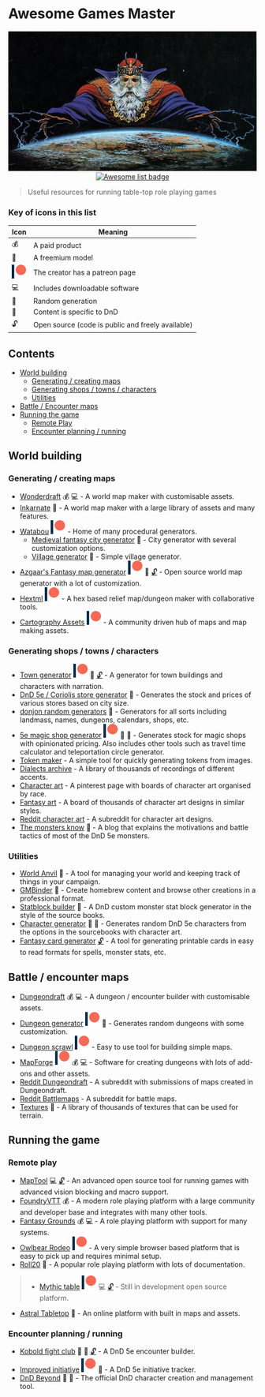 # Awesome Games Master
<div align="center">
  <img src="./images/Dungeon-Master.png" alt="Games master over a created world" title="Feel the power!">
  <br />
  <a href="https://awesome.re" title="more awesome lists"><img src="https://awesome.re/badge.svg" alt="Awesome list badge"></a>
</div>

> Useful resources for running table-top role playing games

### Key of icons in this list
Icon|Meaning
---|---
:moneybag:|A paid product
:money_with_wings:|A freemium model
![patreon](./images/small_patreon.svg)|The creator has a patreon page
:computer:|Includes downloadable software
:game_die:|Random generation
:dragon:|Content is specific to DnD
:unlock:|Open source (code is public and freely available)

## Contents
* [World building](#world-building)
  - [Generating / creating maps](#generating--creating-maps)
  - [Generating shops / towns / characters](#generating-shops--towns--characters)
  - [Utilities](#utilities)
* [Battle / Encounter maps](#battle--encounter-maps)
* [Running the game](#running-the-game)
  - [Remote Play](#remote-play)
  - [Encounter planning / running](#encounter-planning--running)


## World building
### Generating / creating maps
- [Wonderdraft](https://www.wonderdraft.net/) :moneybag: :computer: - A world map maker with customisable assets.
- [Inkarnate](https://inkarnate.com/) :money_with_wings: - A world map maker with a large library of assets and many features.
- [Watabou](https://watabou.itch.io) [![Patreon](/images/small_patreon.svg)](https://www.patreon.com/watawatabou) - Home of many procedural generators.
  * [Medieval fantasy city generator](https://watabou.itch.io/medieval-fantasy-city-generator) :game_die: - City generator with several customization options.
  * [Village generator](https://watabou.itch.io/village-generator) :game_die: - Simple village generator.
- [Azgaar's Fantasy map generator](https://azgaar.github.io/Fantasy-Map-Generator/) [![Patreon](/images/small_patreon.svg)](https://www.patreon.com/azgaar) :game_die: [:unlock:](https://github.com/Azgaar/Fantasy-Map-Generator) - Open source world map generator with a lot of customization.
- [Hextml](http://hextml.playest.net/) [![Patreon](/images/small_patreon.svg)](https://www.patreon.com/playest) - A hex based relief map/dungeon maker with collaborative tools.
- [Cartography Assets](http://cartographyassets.com/) [![Patreon](/images/small_patreon.svg)](https://www.patreon.com/cartographyassets) - A community driven hub of maps and map making assets.

### Generating shops / towns / characters
- [Town generator](https://eigengrausgenerator.com/) [![Patreon](/images/small_patreon.svg)](https://www.patreon.com/join/eigengrausgenerator) :game_die: [:unlock:](https://github.com/ryceg/Eigengrau-s-Essential-Establishment-Generator/) - A generator for town buildings and characters with narration.
- [DnD 5e / Coriolis store generator](http://dndstores.azurewebsites.net/index.html) :game_die: - Generates the stock and prices of various stores based on city size.
- [donjon random generators](http://donjon.bin.sh/) :game_die: - Generators for all sorts including landmass, names, dungeons, calendars, shops, etc.
- [5e magic shop generator](https://5emagic.shop/generate) [![Patreon](/images/small_patreon.svg)](https://www.patreon.com/5emagic) :game_die: :dragon: - Generates stock for magic shops with opinionated pricing. Also includes other tools such as travel time calculator and teleportation circle generator.
- [Token maker](https://rolladvantage.com/tokenstamp/) - A simple tool for quickly generating tokens from images.
- [Dialects archive](https://www.dialectsarchive.com/) - A library of thousands of recordings of different accents.
- [Character art](https://www.pinterest.co.uk/efilean/) - A pinterest page with boards of character art organised by race.
- [Fantasy art](https://www.pinterest.co.uk/FantasyPicsInc/pathfinder-dd-dnd-35-5e-5th-ed-fantasy-d20-pfrpg-r/) - A board of thousands of character art designs in similar styles.
- [Reddit character art](https://www.reddit.com/r/characterdrawing) - A subreddit for character art designs.
- [The monsters know](https://www.themonstersknow.com/) :dragon: - A blog that explains the motivations and battle tactics of most of the DnD 5e monsters.

### Utilities
- [World Anvil](https://www.worldanvil.com/) :money_with_wings: - A tool for managing your world and keeping track of things in your campaign.
- [GMBinder](https://www.gmbinder.com/) :money_with_wings: - Create homebrew content and browse other creations in a professional format.
- [Statblock builder](https://tetra-cube.com/dnd/dnd-statblock.html) :dragon: - A DnD custom monster stat block generator in the style of the source books.
- [Character generator](https://tetra-cube.com/dnd/dnd-char-gen.html) :game_die: :dragon: - Generates random DnD 5e characters from the options in the sourcebooks with character art.
- [Fantasy card generator](https://crobi.github.io/rpg-cards) [:unlock:](https://github.com/crobi/rpg-cards) - A tool for generating printable cards in easy to read formats for spells, monster stats, etc.

## Battle / encounter maps
- [Dungeondraft](https://dungeondraft.net/) :moneybag: :computer:  - A dungeon / encounter builder with customisable assets.
- [Dungeon generator](https://dungen.app/dungen/) [![Patreon](/images/small_patreon.svg)](https://www.patreon.com/DungeonChannel) :game_die: - Generates random dungeons with some customization.
- [Dungeon scrawl](https://dungeonscrawl.com/) [![Patreon](/images/small_patreon.svg)](https://www.patreon.com/bePatron?u=35362025) - Easy to use tool for building simple maps.
- [MapForge](https://www.mapforge-software.com) [![Patreon](/images/small_patreon.svg)](https://www.patreon.com/heruca) :moneybag: :computer:  - Software for creating dungeons with lots of add-ons and other assets.
- [Reddit Dungeondraft](https://www.reddit.com/r/dungeondraft/) - A subreddit with submissions of maps created in Dungeondraft.
- [Reddit Battlemaps](https://www.reddit.com/r/battlemaps/) - A subreddit for battle maps.
- [Textures](https://www.textures.com/) :money_with_wings: - A library of thousands of textures that can be used for terrain.

## Running the game
### Remote play
- [MapTool](https://www.rptools.net/toolbox/maptool/) :computer: [:unlock:](https://github.com/RPTools/maptool)  - An advanced open source tool for running games with advanced vision blocking and macro support.
- [FoundryVTT](https://foundryvtt.com/) :moneybag: - A modern role playing platform with a large community and developer base and integrates with many other tools.
- [Fantasy Grounds](http://www.fantasygrounds.com/home/home.php) :moneybag: :computer:  - A role playing platform with support for many systems.
- [Owlbear Rodeo](https://www.owlbear.rodeo/) [![Patreon](/images/small_patreon.svg)](https://www.patreon.com/owlbearrodeo) - A very simple browser based platform that is easy to pick up and requires minimal setup.
- [Roll20](https://roll20.net/) :money_with_wings: - A popular role playing platform with lots of documentation.
> - [Mythic table](https://www.mythictable.com/) [![Patreon](/images/small_patreon.svg)](https://www.patreon.com/mythictable) :computer: [:unlock:](https://gitlab.com/mythicteam/mythictable/) - Still in development open source platform.
- [Astral Tabletop](https://www.astraltabletop.com/) :money_with_wings: - An online platform with built in maps and assets.

### Encounter planning / running
- [Kobold fight club](https://kobold.club/fight/#/encounter-builder) :game_die: :dragon: [:unlock:](https://github.com/Asmor/5e-monsters) - A DnD 5e encounter builder.
- [Improved initiative](https://www.improved-initiative.com/) [![Patreon](/images/small_patreon.svg)](https://www.patreon.com/improvedinitiative) :dragon: - A DnD 5e initiative tracker.
- [DnD Beyond](https://www.dndbeyond.com/) :money_with_wings: :dragon: - The official DnD character creation and management tool.

